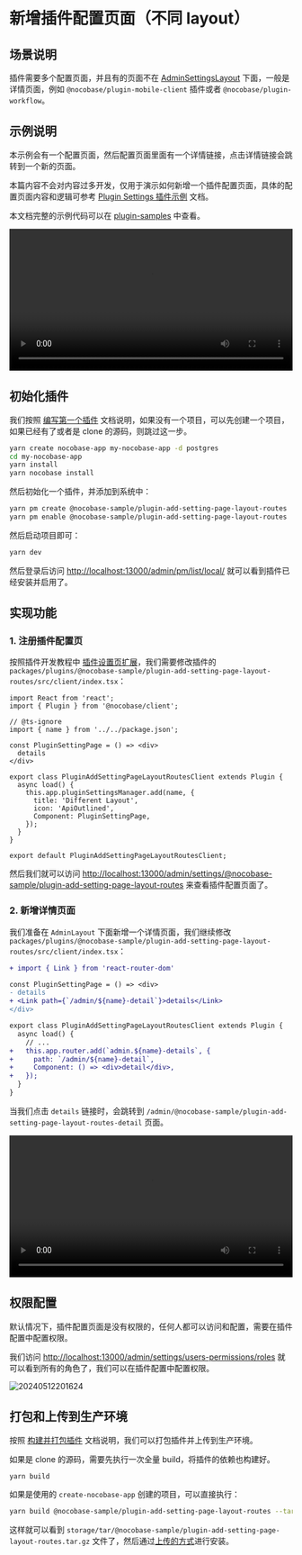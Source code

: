 # 新增插件配置页面（不同 layout）

## 场景说明

插件需要多个配置页面，并且有的页面不在 [AdminSettingsLayout](/development/client/router#已有页面路由) 下面，一般是详情页面，例如 `@nocobase/plugin-mobile-client` 插件或者 `@nocobase/plugin-workflow`。

## 示例说明

本示例会有一个配置页面，然后配置页面里面有一个详情链接，点击详情链接会跳转到一个新的页面。

本篇内容不会对内容过多开发，仅用于演示如何新增一个插件配置页面，具体的配置页面内容和逻辑可参考 [Plugin Settings 插件示例](/plugin-samples/plugin-settings) 文档。

本文档完整的示例代码可以在 [plugin-samples](https://github.com/nocobase/plugin-samples/tree/main/packages/plugins/%40nocobase-sample/plugin-add-setting-page-layout-routes) 中查看。

<video width="100%" controls>
  <source src="https://static-docs.nocobase.com/10.mp4" type="video/mp4">
</video>

## 初始化插件

我们按照 [编写第一个插件](/development/your-fisrt-plugin) 文档说明，如果没有一个项目，可以先创建一个项目，如果已经有了或者是 clone 的源码，则跳过这一步。

```bash
yarn create nocobase-app my-nocobase-app -d postgres
cd my-nocobase-app
yarn install
yarn nocobase install
```

然后初始化一个插件，并添加到系统中：

```bash
yarn pm create @nocobase-sample/plugin-add-setting-page-layout-routes
yarn pm enable @nocobase-sample/plugin-add-setting-page-layout-routes
```

然后启动项目即可：

```bash
yarn dev
```

然后登录后访问 [http://localhost:13000/admin/pm/list/local/](http://localhost:13000/admin/pm/list/local/) 就可以看到插件已经安装并启用了。

## 实现功能

### 1. 注册插件配置页

按照插件开发教程中 [插件设置页扩展](/development/client/router#插件设置页扩展)，我们需要修改插件的 `packages/plugins/@nocobase-sample/plugin-add-setting-page-layout-routes/src/client/index.tsx`：

```tsx | pure
import React from 'react';
import { Plugin } from '@nocobase/client';

// @ts-ignore
import { name } from '../../package.json';

const PluginSettingPage = () => <div>
  details
</div>

export class PluginAddSettingPageLayoutRoutesClient extends Plugin {
  async load() {
    this.app.pluginSettingsManager.add(name, {
      title: 'Different Layout',
      icon: 'ApiOutlined',
      Component: PluginSettingPage,
    });
  }
}

export default PluginAddSettingPageLayoutRoutesClient;
```

然后我们就可以访问 [http://localhost:13000/admin/settings/@nocobase-sample/plugin-add-setting-page-layout-routes](http://localhost:13000/admin/settings/@nocobase-sample/plugin-add-setting-page-layout-routes) 来查看插件配置页面了。


### 2. 新增详情页面

我们准备在 `AdminLayout` 下面新增一个详情页面，我们继续修改 `packages/plugins/@nocobase-sample/plugin-add-setting-page-layout-routes/src/client/index.tsx`：

```diff
+ import { Link } from 'react-router-dom'

const PluginSettingPage = () => <div>
- details
+ <Link path={`/admin/${name}-detail`}>details</Link>
</div>

export class PluginAddSettingPageLayoutRoutesClient extends Plugin {
  async load() {
    // ...
+   this.app.router.add(`admin.${name}-details`, {
+     path: `/admin/${name}-detail`,
+     Component: () => <div>detail</div>,
+   });
  }
}
```

当我们点击 `details` 链接时，会跳转到 `/admin/@nocobase-sample/plugin-add-setting-page-layout-routes-detail` 页面。

<video width="100%" controls>
  <source src="https://static-docs.nocobase.com/10.mp4" type="video/mp4">
</video>

## 权限配置

默认情况下，插件配置页面是没有权限的，任何人都可以访问和配置，需要在插件配置中配置权限。

我们访问 [http://localhost:13000/admin/settings/users-permissions/roles](http://localhost:13000/admin/settings/users-permissions/roles) 就可以看到所有的角色了，我们可以在插件配置中配置权限。

![20240512201624](https://static-docs.nocobase.com/20240512201624.png)

## 打包和上传到生产环境

按照 [构建并打包插件](/development/your-fisrt-plugin#构建并打包插件) 文档说明，我们可以打包插件并上传到生产环境。

如果是 clone 的源码，需要先执行一次全量 build，将插件的依赖也构建好。

```bash
yarn build
```

如果是使用的 `create-nocobase-app` 创建的项目，可以直接执行：

```bash
yarn build @nocobase-sample/plugin-add-setting-page-layout-routes --tar
```

这样就可以看到 `storage/tar/@nocobase-sample/plugin-add-setting-page-layout-routes.tar.gz` 文件了，然后通过[上传的方式](/welcome/getting-started/plugin)进行安装。
